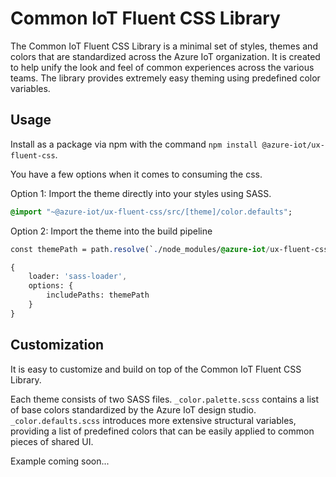 Common IoT Fluent CSS Library
================================

The Common IoT Fluent CSS Library is a minimal set of styles, themes and colors that are standardized across the Azure IoT organization. It is created to help unify the look and feel of common experiences across the various teams. The library provides extremely easy theming using predefined color variables.

Usage
-----
Install as a package via npm with the command `npm install @azure-iot/ux-fluent-css`.

You have a few options when it comes to consuming the css.

Option 1: Import the theme directly into your styles using SASS.

```sass import
@import "~@azure-iot/ux-fluent-css/src/[theme]/color.defaults";
```

Option 2: Import the theme into the build pipeline 

```sass build
const themePath = path.resolve(`./node_modules/@azure-iot/ux-fluent-css/src/${theme}`);

{
    loader: 'sass-loader',
    options: {
        includePaths: themePath
    }
}
```

Customization
-------------
It is easy to customize and build on top of the Common IoT Fluent CSS Library. 

Each theme consists of two SASS files. `_color.palette.scss` contains a list of base colors standardized by the Azure IoT design studio. `_color.defaults.scss` introduces more extensive structural variables, providing a list of predefined colors that can be easily applied to common pieces of shared UI. 

Example coming soon...